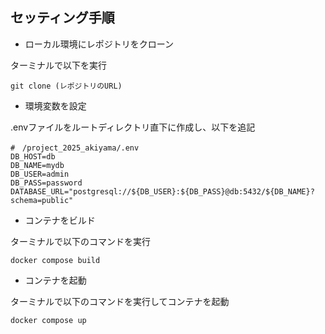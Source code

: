 
## セッティング手順

- ローカル環境にレポジトリをクローン
<p>ターミナルで以下を実行</p>

```
git clone (レポジトリのURL)
```

- 環境変数を設定
<p>.envファイルをルートディレクトリ直下に作成し、以下を追記</p>

```
#　/project_2025_akiyama/.env
DB_HOST=db
DB_NAME=mydb
DB_USER=admin
DB_PASS=password
DATABASE_URL="postgresql://${DB_USER}:${DB_PASS}@db:5432/${DB_NAME}?schema=public"
```

- コンテナをビルド
<p> ターミナルで以下のコマンドを実行</p>

```
docker compose build
```

- コンテナを起動
<p> ターミナルで以下のコマンドを実行してコンテナを起動</p>

```
docker compose up
```